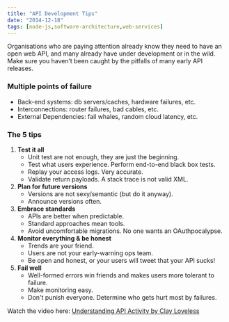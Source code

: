 ```yaml
---
title: "API Development Tips"
date: "2014-12-18"
tags: [node-js,software-architecture,web-services]
---
```


Organisations who are paying attention already know they need to have an open web API, and many already have under development or in the wild. Make sure you haven’t been caught by the pitfalls of many early API releases.

### Multiple points of failure

- Back-end systems: db servers/caches, hardware failures, etc.
- Interconnections: router failures, bad cables, etc.
- External Dependencies: fail whales, random cloud latency, etc.

### The 5 tips

1. **Test it all**
    - Unit test are not enough, they are just the beginning.
    - Test what users experience. Perform end-to-end black box tests.
    - Replay your access logs. Very accurate.
    - Validate return payloads. A stack trace is not valid XML.
2. **Plan for future versions**
    - Versions are not sexy/semantic (but do it anyway).
    - Announce versions often.
3. **Embrace standards**
    - APIs are better when predictable.
    - Standard approaches mean tools.
    - Avoid uncomfortable migrations. No one wants an OAuthpocalypse.
4. **Monitor everything & be honest**
    - Trends are your friend.
    - Users are not your early-warning ops team.
    - Be open and honest, or your users will tweet that your API sucks!
5. **Fail well**
    - Well-formed errors win friends and makes users more tolerant to failure.
    - Make monitoring easy.
    - Don't punish everyone. Determine who gets hurt most by failures.

Watch the video here: [Understanding API Activity by Clay Loveless](http://www.youtube.com/watch?v=_42d8lBMnVo&list=PL8EE11ACD3514A9EA&index=1)
